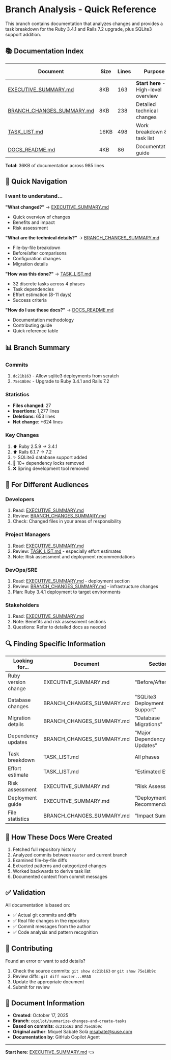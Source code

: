 # Branch Analysis - Quick Reference

This branch contains documentation that analyzes changes and provides a task breakdown for the Ruby 3.4.1 and Rails 7.2 upgrade, plus SQLite3 support addition.

## 📚 Documentation Index

| Document | Size | Lines | Purpose | Read Time |
|----------|------|-------|---------|-----------|
| [EXECUTIVE_SUMMARY.md](EXECUTIVE_SUMMARY.md) | 8KB | 163 | **Start here** - High-level overview | 3 min |
| [BRANCH_CHANGES_SUMMARY.md](BRANCH_CHANGES_SUMMARY.md) | 8KB | 238 | Detailed technical changes | 10 min |
| [TASK_LIST.md](TASK_LIST.md) | 16KB | 498 | Work breakdown & task list | 15 min |
| [DOCS_README.md](DOCS_README.md) | 4KB | 86 | Documentation guide | 2 min |

**Total**: 36KB of documentation across 985 lines

## 🎯 Quick Navigation

### I want to understand...

**"What changed?"** → [EXECUTIVE_SUMMARY.md](EXECUTIVE_SUMMARY.md)
- Quick overview of changes
- Benefits and impact
- Risk assessment

**"What are the technical details?"** → [BRANCH_CHANGES_SUMMARY.md](BRANCH_CHANGES_SUMMARY.md)
- File-by-file breakdown
- Before/after comparisons
- Configuration changes
- Migration details

**"How was this done?"** → [TASK_LIST.md](TASK_LIST.md)
- 32 discrete tasks across 4 phases
- Task dependencies
- Effort estimation (8-11 days)
- Success criteria

**"How do I use these docs?"** → [DOCS_README.md](DOCS_README.md)
- Documentation methodology
- Contributing guide
- Quick reference table

## 📊 Branch Summary

### Commits
1. `dc21b163` - Allow sqlite3 deployments from scratch
2. `75e18b9c` - Upgrade to Ruby 3.4.1 and Rails 7.2

### Statistics
- **Files changed**: 27
- **Insertions**: 1,277 lines
- **Deletions**: 653 lines
- **Net change**: +624 lines

### Key Changes
1. ⬆️ Ruby 2.5.9 → 3.4.1
2. ⬆️ Rails 6.1.7 → 7.2
3. ✨ SQLite3 database support added
4. 🧹 10+ dependency locks removed
5. ❌ Spring development tool removed

## 🚀 For Different Audiences

### Developers
1. Read: [EXECUTIVE_SUMMARY.md](EXECUTIVE_SUMMARY.md)
2. Review: [BRANCH_CHANGES_SUMMARY.md](BRANCH_CHANGES_SUMMARY.md)
3. Check: Changed files in your areas of responsibility

### Project Managers
1. Read: [EXECUTIVE_SUMMARY.md](EXECUTIVE_SUMMARY.md)
2. Review: [TASK_LIST.md](TASK_LIST.md) - especially effort estimates
3. Note: Risk assessment and deployment recommendations

### DevOps/SRE
1. Read: [EXECUTIVE_SUMMARY.md](EXECUTIVE_SUMMARY.md) - deployment section
2. Review: [BRANCH_CHANGES_SUMMARY.md](BRANCH_CHANGES_SUMMARY.md) - infrastructure changes
3. Plan: Ruby 3.4.1 deployment to target environments

### Stakeholders
1. Read: [EXECUTIVE_SUMMARY.md](EXECUTIVE_SUMMARY.md)
2. Note: Benefits and risk assessment sections
3. Questions: Refer to detailed docs as needed

## 🔍 Finding Specific Information

| Looking for... | Document | Section |
|----------------|----------|---------|
| Ruby version change | EXECUTIVE_SUMMARY.md | "Before/After" |
| Database changes | BRANCH_CHANGES_SUMMARY.md | "SQLite3 Deployment Support" |
| Migration details | BRANCH_CHANGES_SUMMARY.md | "Database Migrations" |
| Dependency updates | BRANCH_CHANGES_SUMMARY.md | "Major Dependency Updates" |
| Task breakdown | TASK_LIST.md | All phases |
| Effort estimate | TASK_LIST.md | "Estimated Effort" |
| Risk assessment | EXECUTIVE_SUMMARY.md | "Risk Assessment" |
| Deployment guide | EXECUTIVE_SUMMARY.md | "Deployment Recommendations" |
| File statistics | BRANCH_CHANGES_SUMMARY.md | "Impact Summary" |

## 📝 How These Docs Were Created

1. Fetched full repository history
2. Analyzed commits between `master` and current branch
3. Examined file-by-file diffs
4. Extracted patterns and categorized changes
5. Worked backwards to derive task list
6. Documented context from commit messages

## ✅ Validation

All documentation is based on:
- ✅ Actual git commits and diffs
- ✅ Real file changes in the repository
- ✅ Commit messages from the author
- ✅ Code analysis and pattern recognition

## 🤝 Contributing

Found an error or want to add details?

1. Check the source commits: `git show dc21b163` or `git show 75e18b9c`
2. Review diffs: `git diff master...HEAD`
3. Update the appropriate document
4. Submit for review

## 📅 Document Information

- **Created**: October 17, 2025
- **Branch**: `copilot/summarize-changes-and-create-tasks`
- **Based on commits**: `dc21b163` and `75e18b9c`
- **Original author**: Miquel Sabaté Solà <msabate@suse.com>
- **Documentation by**: GitHub Copilot Agent

---

**Start here**: [EXECUTIVE_SUMMARY.md](EXECUTIVE_SUMMARY.md) 👈
